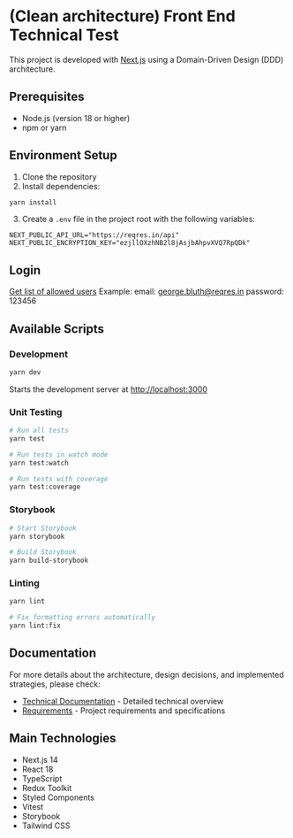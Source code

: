 # (Clean architecture) Front End Technical Test

This project is developed with [Next.js](https://nextjs.org) using a Domain-Driven Design (DDD) architecture.

## Prerequisites

- Node.js (version 18 or higher)
- npm or yarn

## Environment Setup

1. Clone the repository
2. Install dependencies:
```bash
yarn install
```

3. Create a `.env` file in the project root with the following variables:
```env
NEXT_PUBLIC_API_URL="https://reqres.in/api"
NEXT_PUBLIC_ENCRYPTION_KEY="ezjllOXzhNB2l8jAsjbAhpvXVQ7RpQDk"
```

## Login

[Get list of allowed users](https://reqres.in/api-docs/#/default/get_users)
Example: 
email: george.bluth@reqres.in
password: 123456

## Available Scripts

### Development
```bash
yarn dev
```
Starts the development server at [http://localhost:3000](http://localhost:3000)

### Unit Testing
```bash
# Run all tests
yarn test

# Run tests in watch mode
yarn test:watch

# Run tests with coverage
yarn test:coverage
```

### Storybook
```bash
# Start Storybook
yarn storybook

# Build Storybook
yarn build-storybook
```

### Linting
```bash
yarn lint

# Fix formatting errors automatically
yarn lint:fix
```

## Documentation

For more details about the architecture, design decisions, and implemented strategies, please check:

- [Technical Documentation](./TECHNICAL_DOCUMENTATION.MD) - Detailed technical overview
- [Requirements](./REQUIREMENT.md) - Project requirements and specifications

## Main Technologies

- Next.js 14
- React 18
- TypeScript
- Redux Toolkit
- Styled Components
- Vitest
- Storybook
- Tailwind CSS
